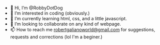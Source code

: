- 👋 Hi, I’m @RobbyDotDog
- 👀 I’m interested in coding (obviously.)
- 🌱 I’m currently learning html, css, and a little javascript.
- 💞️ I’m looking to collaborate on any kind of webpage.
- 📫 How to reach me robertgalianoworld@gmail.com for suggestions, requests and corrections (lol I'm a beginer.)

<!---
RobbyDotDog/RobbyDotDog is a ✨ special ✨ repository because its `README.md` (this file) appears on your GitHub profile.
You can click the Preview link to take a look at your changes.
--->
